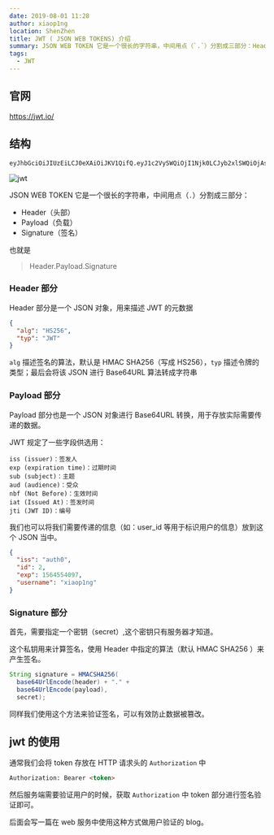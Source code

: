 ```yaml
---
date: 2019-08-01 11:28
author: xiaop1ng
location: ShenZhen
title: JWT ( JSON WEB TOKENS) 介绍
summary: JSON WEB TOKEN 它是一个很长的字符串，中间用点（`.`）分割成三部分：Header（头部）| Payload（负载）| Signature（签名）
tags:
  - JWT
---
```



## 官网

<https://jwt.io/> 

## 结构

```
eyJhbGciOiJIUzEiLCJ0eXAiOiJKV1QifQ.eyJ1c2VySWQiOjI1Njk0LCJyb2xlSWQiOjAsInVzZXJuYW1lIjoic3R1NCIsImV4cCI6MTU2MzM1MTUzNS40Mjh9.bG9naWptQ2d5Ni9kckhWeXhaSWtwc2hmOFRjPQ
```

![jwt](https://i.loli.net/2019/12/20/uj86V2nqAXhdST9.png)

JSON WEB TOKEN 它是一个很长的字符串，中间用点（`.`）分割成三部分：

- Header（头部）
- Payload（负载）
- Signature（签名）

也就是

> Header.Payload.Signature

### Header 部分

Header 部分是一个 JSON 对象，用来描述 JWT 的元数据

```json
{
  "alg": "HS256",
  "typ": "JWT"
}
```



`alg` 描述签名的算法，默认是 HMAC SHA256（写成 HS256），`typ` 描述令牌的类型；最后会将该 JSON 进行 Base64URL 算法转成字符串



### Payload 部分

Payload 部分也是一个 JSON 对象进行 Base64URL 转换，用于存放实际需要传递的数据。

JWT 规定了一些字段供选用：

```
iss (issuer)：签发人
exp (expiration time)：过期时间
sub (subject)：主题
aud (audience)：受众
nbf (Not Before)：生效时间
iat (Issued At)：签发时间
jti (JWT ID)：编号
```

我们也可以将我们需要传递的信息（如：user_id 等用于标识用户的信息）放到这个 JSON 当中。

```json
{
  "iss": "auth0",
  "id": 2,
  "exp": 1564554097,
  "username": "xiaop1ng"
}
```



### Signature 部分

首先，需要指定一个密钥（secret）,这个密钥只有服务器才知道。

这个私钥用来计算签名，使用 Header 中指定的算法（默认 HMAC SHA256 ）来产生签名。

```java
String signature = HMACSHA256(
  base64UrlEncode(header) + "." +
  base64UrlEncode(payload),
  secret);
```

同样我们使用这个方法来验证签名，可以有效防止数据被篡改。



## jwt 的使用

通常我们会将 token 存放在 HTTP 请求头的 `Authorization` 中

```html
Authorization: Bearer <token>
```

然后服务端需要验证用户的时候，获取 `Authorization` 中 token 部分进行签名验证即可。

后面会写一篇在 web 服务中使用这种方式做用户验证的 blog。


